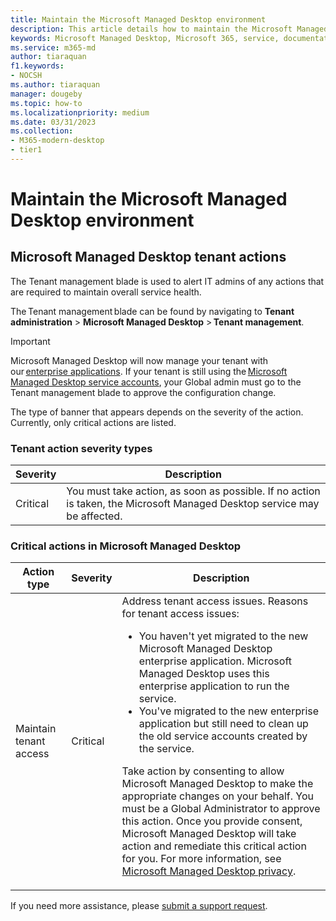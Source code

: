 ```yaml
---
title: Maintain the Microsoft Managed Desktop environment
description: This article details how to maintain the Microsoft Managed Desktop environment
keywords: Microsoft Managed Desktop, Microsoft 365, service, documentation
ms.service: m365-md
author: tiaraquan
f1.keywords:
- NOCSH
ms.author: tiaraquan
manager: dougeby
ms.topic: how-to
ms.localizationpriority: medium
ms.date: 03/31/2023
ms.collection: 
- M365-modern-desktop
- tier1
---
```


# Maintain the Microsoft Managed Desktop environment

## Microsoft Managed Desktop tenant actions

The Tenant management blade is used to alert IT admins of any actions that are required to maintain overall service health.  

The Tenant management blade can be found by navigating to **Tenant administration** > **Microsoft Managed Desktop** > **Tenant management**.

> [!IMPORTANT]
> Microsoft Managed Desktop will now manage your tenant with our [enterprise applications](../overview/privacy-personal-data.md#tenant-access). If your tenant is still using the [Microsoft Managed Desktop service accounts](../prepare/readiness-assessment-fix.md#microsoft-managed-desktop-service-accounts), your Global admin must go to the Tenant management blade to approve the configuration change.

The type of banner that appears depends on the severity of the action. Currently, only critical actions are listed.

### Tenant action severity types

| Severity | Description |
| ----- | ----- |
| Critical | You must take action, as soon as possible. If no action is taken, the Microsoft Managed Desktop service may be affected. |

### Critical actions in Microsoft Managed Desktop

| Action type | Severity | Description |
| ----- | ----- | ----- |
| Maintain tenant access | Critical | Address tenant access issues. Reasons for tenant access issues:<ul><li>You haven't yet migrated to the new Microsoft Managed Desktop enterprise application. Microsoft Managed Desktop uses this  enterprise application to run the service.</li><li>You've migrated to the new enterprise application but still need to clean up the old service accounts created by the service.</li></ul><p>Take action by consenting to allow Microsoft Managed Desktop to make the appropriate changes on your behalf. You must be a Global Administrator to approve this action. Once you provide consent, Microsoft Managed Desktop will take action and remediate this critical action for you. For more information, see [Microsoft Managed Desktop privacy](../overview/privacy-personal-data.md).</p> |

If you need more assistance, please [submit a support request](../operate/support-request.md).
